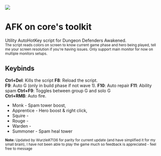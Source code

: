 
![](https://i.imgur.com/oZ3gHmt.png)
# AFK on core's toolkit  
Utility AutoHotKey script for Dungeon Defenders Awakened.  
<sub>The script reads colors on screen to know current game phase and hero being played, tell me your screen resolution if you're having issues. Only support main monitor for now on multiple monitors setups.</sub>
## Keybinds
**Ctrl+Del**: Kills the script
**F8**: Reload the script.  
**F9**: Auto G (only in build phase if not wave 1).
**F10**: Auto repair 
**F11**: Ability spam
**Ctrl+F9**: Toggles between group G and solo G  
**Ctrl+RMB**: Auto fire.  
- Monk - Spam tower boost,  
- Apprentice - Hero boost & right click,   
- Squire -
- Rouge - 
- Warden -
- Summoner - Spam heal tower

<sub>**Note:** Updated by Wurzle#7136 for parity for current update (and have simplified it for my small brain), I have not been able to play the game much so feedback is appreciated - feel free to message</sub>
